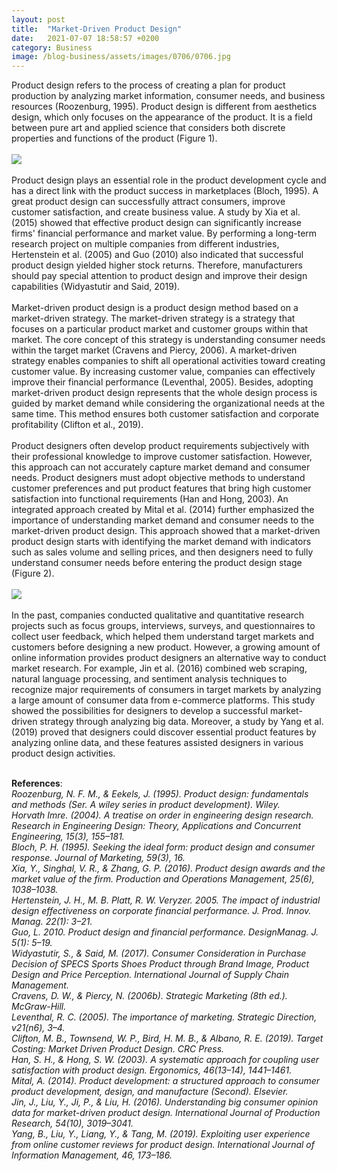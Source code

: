 ```yaml
---
layout: post
title:  "Market-Driven Product Design"
date:   2021-07-07 18:58:57 +0200
category: Business
image: /blog-business/assets/images/0706/0706.jpg
---
```

Product design refers to the process of creating a plan for product production by analyzing market information, consumer needs, and business resources (Roozenburg, 1995). Product design is different from aesthetics design, which only focuses on the appearance of the product. It is a field between pure art and applied science that considers both discrete properties and functions of the product (Figure 1).
<br><br>
![]({{site.baseurl}}/blog-business/assets/images/0706/0706_01.png)
<br><br>Product design plays an essential role in the product development cycle and has a direct link with the product success in marketplaces (Bloch, 1995). A great product design can successfully attract consumers, improve customer satisfaction, and create business value. A study by Xia et al. (2015) showed that effective product design can significantly increase firms' financial performance and market value. By performing a long-term research project on multiple companies from different industries, Hertenstein et al. (2005) and Guo (2010) also indicated that successful product design yielded higher stock returns. Therefore, manufacturers should pay special attention to product design and improve their design capabilities (Widyastutir and Said, 2019).
<br><br>Market-driven product design is a product design method based on a market-driven strategy. The market-driven strategy is a strategy that focuses on a particular product market and customer groups within that market. The core concept of this strategy is understanding consumer needs within the target market (Cravens and Piercy, 2006). A market-driven strategy enables companies to shift all operational activities toward creating customer value. By increasing customer value, companies can effectively improve their financial performance (Leventhal, 2005). Besides, adopting market-driven product design represents that the whole design process is guided by market demand while considering the organizational needs at the same time. This method ensures both customer satisfaction and corporate profitability (Clifton et al., 2019).
<br><br>Product designers often develop product requirements subjectively with their professional knowledge to improve customer satisfaction. However, this approach can not accurately capture market demand and consumer needs. Product designers must adopt objective methods to understand customer preferences and put product features that bring high customer satisfaction into functional requirements (Han and Hong, 2003). An integrated approach created by Mital et al. (2014) further emphasized the importance of understanding market demand and consumer needs to the market-driven product design. This approach showed that a market-driven product design starts with identifying the market demand with indicators such as sales volume and selling prices, and then designers need to fully understand consumer needs before entering the product design stage (Figure 2).
<br><br>
![]({{site.baseurl}}/blog-business/assets/images/0706/0706_02.png)
<br><br>In the past, companies conducted qualitative and quantitative research projects such as focus groups, interviews, surveys, and questionnaires to collect user feedback, which helped them understand target markets and customers before designing a new product. However, a growing amount of online information provides product designers an alternative way to conduct market research. For example, Jin et al. (2016) combined web scraping, natural language processing, and sentiment analysis techniques to recognize major requirements of consumers in target markets by analyzing a large amount of consumer data from e-commerce platforms. This study showed the possibilities for designers to develop a successful market-driven strategy through analyzing big data. Moreover, a study by Yang et al. (2019) proved that designers could discover essential product features by analyzing online data, and these features assisted designers in various product design activities.

<br><b>References</b>:
<br><cite>Roozenburg, N. F. M., & Eekels, J. (1995). Product design: fundamentals and methods (Ser. A wiley series in product development). Wiley.</cite>
<br><cite>Horvath Imre. (2004). A treatise on order in engineering design research. Research in Engineering Design: Theory, Applications and Concurrent Engineering, 15(3), 155–181.</cite>
<br><cite>Bloch, P. H. (1995). Seeking the ideal form: product design and consumer response. Journal of Marketing, 59(3), 16.</cite>
<br><cite>Xia, Y., Singhal, V. R., & Zhang, G. P. (2016). Product design awards and the market value of the firm. Production and Operations Management, 25(6), 1038–1038.</cite>
<br><cite>Hertenstein, J. H., M. B. Platt, R. W. Veryzer. 2005. The impact of industrial design effectiveness on corporate financial performance. J. Prod. Innov. Manag. 22(1): 3–21.</cite>
<br><cite>Guo, L. 2010. Product design and financial performance. DesignManag. J. 5(1): 5–19.</cite>
<br><cite>Widyastutir, S., & Said, M. (2017). Consumer Consideration in Purchase Decision of SPECS Sports Shoes Product through Brand Image, Product Design and Price Perception. International Journal of Supply Chain Management.</cite>
<br><cite>Cravens, D. W., & Piercy, N. (2006b). Strategic Marketing (8th ed.). McGraw-Hill.</cite>
<br><cite>Leventhal, R. C. (2005). The importance of marketing. Strategic Direction, v21(n6), 3–4.</cite>
<br><cite>Clifton, M. B., Townsend, W. P., Bird, H. M. B., & Albano, R. E. (2019). Target Costing: Market Driven Product Design. CRC Press.</cite>
<br><cite>Han, S. H., & Hong, S. W. (2003). A systematic approach for coupling user satisfaction with product design. Ergonomics, 46(13–14), 1441–1461.</cite>
<br><cite>Mital, A. (2014). Product development: a structured approach to consumer product development, design, and manufacture (Second). Elsevier.</cite>
<br><cite>Jin, J., Liu, Y., Ji, P., & Liu, H. (2016). Understanding big consumer opinion data for market-driven product design. International Journal of Production Research, 54(10), 3019–3041.</cite>
<br><cite>Yang, B., Liu, Y., Liang, Y., & Tang, M. (2019). Exploiting user experience from online customer reviews for product design. International Journal of Information Management, 46, 173–186.</cite>
